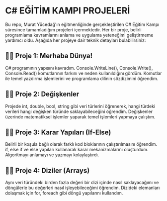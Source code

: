 <h1> C# EĞİTİM KAMPI PROJELERİ </h1>
Bu repo, Murat Yücedağ'ın eğitmenliğinde gerçekleştirilen C# Eğitim Kampı süresince tamamladığım projeleri içermektedir. Her bir proje, belirli programlama kavramlarını anlama ve uygulama yeteneğimi geliştirmeme yardımcı oldu. Aşağıda her projeye dair teknik detayları bulabilirsiniz:

<h2>🕵️‍♀️ Proje 1: Merhaba Dünya!</h2>
<p>C# programının yapısını kavradım. Console.WriteLine(), Console.Write(), Console.Read() komutlarının farkını ve neden kullanıldığını gördüm. Komutlar ile temel yazdırma işlemlerini ve programlama dilinin sözdizimini öğrendim. </p>
<h2>🕵️‍♀️ Proje 2: Değişkenler</h2>
<p>Projede int, double, bool, string gibi veri türlerini öğrenerek, hangi türdeki verileri hangi değişken türünde saklayabileceğini öğrendim. Değişkenler üzerinde matematiksel işlemler yaparak temel işlemleri yapmaya çalıştım. </p>
<h2>🕵️‍♀️ Proje 3: Karar Yapıları (If-Else)</h2>
<p>Belirli bir koşula bağlı olarak farklı kod bloklarının çalıştırılmasını öğrendim. if, else if ve else yapıları kullanarak karar mekanizmalarını oluşturdum. Algoritmayı anlamayı ve yazmayı kolaylaştırdı.</p>
<h2>🕵️‍♀️ Proje 4: Diziler (Arrays)</h2>
<p>Aynı veri türündeki birden fazla değeri bir dizi içinde nasıl saklayacağımı ve döngülerle bu değerleri nasıl işleyebileceğimi öğrendim. Dizideki elemanları dolaşmak için for, foreach gibi döngü yapılarını kullandım. </p>
